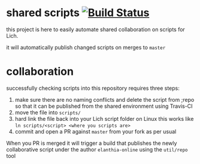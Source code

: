 # shared scripts [![Build Status](https://travis-ci.org/elanthia-online/scripts.svg?branch=master)](https://travis-ci.org/elanthia-online/scripts)

this project is here to easily automate shared collaboration on scripts for Lich.

it will automatically publish changed scripts on merges to `master`

# collaboration

successfully checking scripts into this repository requires three steps:

1. make sure there are no naming conflicts and delete the script from ;repo
   so that it can be published from the shared environment using Travis-CI
2. move the file into `scripts/`
3. hard link the file back into your Lich script folder
   on Linux this works like `ln scripts/<script> <where you scripts are>`
4. commit and open a PR against `master` from your fork as per usual

When you PR is merged it will trigger a build that publishes the newly collaborative script
under the author `elanthia-online` using the `util/repo` tool